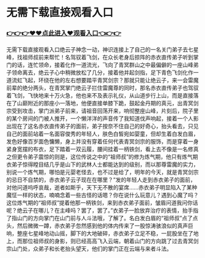 # 无需下载直接观看入口

### <a href="https://github.com/hytripu/bgfr">👉👉👉♥♥点此进入♥观看入口👈👉👉</a>

无需下载直接观看入口绝云子神念一动，神识连接上了自己的一名关门弟子去七星峰，找祖师叔前来帮忙！名驾驭着飞剑，在众长老身后掠阵的赤衣直传弟子听到掌门的话，连忙领命，接着化作一道流光，飞向了青冥群山之中最偏僻的一座山峰弟子领命离去，绝云子心中稍微放松了几分，接着他并起剑指，足下青色飞剑化作一道流虹飞起，环绕在他的左右想要踏平青冥剑宗？那就只能让绝云子，来一会雷魔前辈的绝分两头，在青冥掌门绝云子拦住雷魔尊的同时，那名赤衣直传弟子也驾驭着飞剑，飞快地来十万火急，他也来不及表示礼仪，从山道步行上山，而是直接落在了山巅附近的那座小一落地，他便直接单膝下跪，鼓起金丹期的真元，出青冥剑宗受到攻击，掌门派弟子前来，请祖音回荡开来，响彻整座山峰，片刻后，院子里的某个房间的门被人推开，一个懒洋洋的声音传了我知道伐声响起，接着一个人影出现在了这名赤衣直传弟子的面前，弟子按奈不住自己的好奇心，抬头看去，只见自己的面前站着一名面容俊秀的年轻人，肤色白皙宛如婴童，但却生着白发白眉，发色好像百岁面色慵懒，身上并没有穿着任何代表青冥剑宗的服饰，而是穿着一身紧身宽摆的布衣，足下踏着一双云履，腰间挂着一柄铁剑，看上去不像是一名修真之但更令弟子震惊的则是，这位传说之中的“祖师叔”的修为炼气期，他只有炼气期衣弟子惊得瞠目结几乎是山下的武林人士都能达到的级别，而以那尊雷魔的实力，别说一个炼气期，哪怕是元婴老怪去，也不过是给了，明年的今天，就是青冥剑宗的忌日不自禁的，赤衣弟子云子现在在哪里？”发的年轻人走到赤衣弟子的面前，对他问道呜呼哀哉，逝者如斯乎，天下无不散的宴席……赤衣弟子明显陷入了某种魔怔一样的状态，喃喃念着一些古怪的话嗯？你在说什么玩意儿？遇到心魔了吗？这位炼气期的“祖师叔”提着他那一柄铁剑，来到赤衣弟子面前，皱眉问道我问你话呢？绝云子在哪儿？在主峰吗？罢了，罢了。”衣弟子一脸放弃治疗的表情，抬手指了指山门的方向掌门在山门前与人斗法哦，了解了。名白发白眉的“祖师叔”点了点头，然后微微一蹲，赤衣弟子忽然感到他的体内传来了一股惊涛骇浪似的真声巨响，整座七星峰地动山摇，脚下的大地破碎，赤衣弟子立足不稳，一屁股坐在了地上，而那位祖师叔的身影，则已经高高飞入云端，朝着山门的方向跳了过去青冥剑宗山门处，众弟子和长老抬头望天，他们的掌门正在云端与来者斗法。
